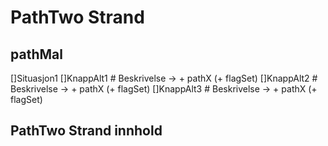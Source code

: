 # PathTwo Strand

## pathMal
 []Situasjon1
    []KnappAlt1
        # Beskrivelse -> + pathX (+ flagSet)
    []KnappAlt2
        # Beskrivelse -> + pathX (+ flagSet)
    []KnappAlt3
        # Beskrivelse -> + pathX (+ flagSet)
        
## PathTwo Strand innhold

